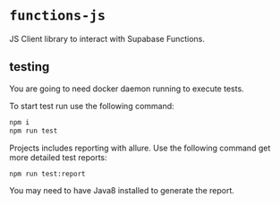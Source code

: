 # `functions-js`

JS Client library to interact with Supabase Functions.

## testing

You are going to need docker daemon running to execute tests.

To start test run use the following command:

```sh
npm i
npm run test
```

Projects includes reporting with allure. Use the following command get more detailed test reports:

```sh
npm run test:report
```

You may need to have Java8 installed to generate the report.
